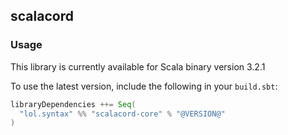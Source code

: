 ## scalacord

### Usage

This library is currently available for Scala binary version 3.2.1

To use the latest version, include the following in your `build.sbt`:

```scala
libraryDependencies ++= Seq(
  "lol.syntax" %% "scalacord-core" % "@VERSION@"
)
```

